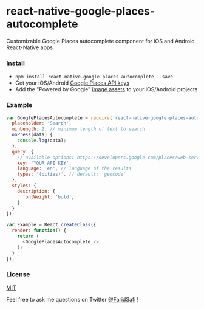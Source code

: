 # react-native-google-places-autocomplete
Customizable Google Places autocomplete component for iOS and Android React-Native apps

### Install

* ```npm install react-native-google-places-autocomplete --save```
* Get your iOS/Android [Google Places API keys](https://developers.google.com/places/)
* Add the "Powered by Google" [image assets](https://developers.google.com/places/documentation/images/powered-by-google.zip) to your iOS/Android projects




### Example

```js
var GooglePlacesAutocomplete = require('react-native-google-places-autocomplete').create({
  placeholder: 'Search',
  minLength: 2, // minimum length of text to search
  onPress(data) {
    console.log(data);
  },
  query: {
    // available options: https://developers.google.com/places/web-service/autocomplete
    key: 'YOUR API KEY',
    language: 'en', // language of the results
    types: '(cities)', // default: 'geocode'
  },
  styles: {
    description: {
      fontWeight: 'bold',
    }
  }
});

var Example = React.createClass({
  render: function() {
    return (
      <GooglePlacesAutocomplete />
    );
  }
});
```


### License

[MIT](LICENSE.md)

Feel free to ask me questions on Twitter [@FaridSafi](https://www.twitter.com/FaridSafi) !

